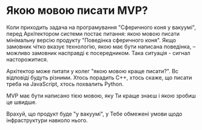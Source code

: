 Якою мовою писати MVP?
======

Коли приходить задача на програмування "Сферичного коня у вакуумі", перед Архітектором системи постає питання: якою мовою писати мінімальну версію продукту "Поведінка сферичного коня".
Якщо замовник чітко вказує технологію, якою має бути написана поведінка, – можливо замовник насправді є посередником.
Така ситуація - сигнал насторожитися.

Архітектор може питати у колег "якою мовою краще писати?". Вс відповіді будуть різними.
Хтось порадить С++, хтось скаже, що писати треба на JavaScript, хтось похвалить Python.

MVP має бути написано тією мовою, яку Ти краще знаєш і якою зробиш це швидше.

Врахуй, що продукт буде "у вакуумі", у Тебе обмежені умови щодо інфраструктури навколо нього. 
